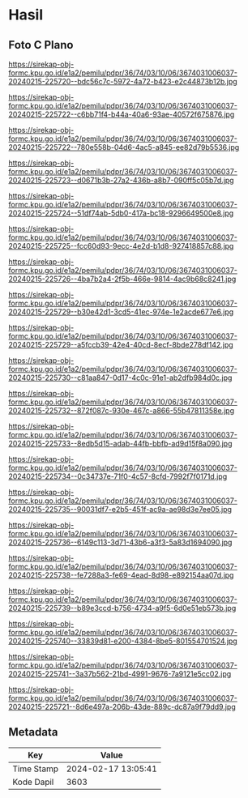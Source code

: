 # Hasil

## Foto C Plano

https://sirekap-obj-formc.kpu.go.id/e1a2/pemilu/pdpr/36/74/03/10/06/3674031006037-20240215-225720--bdc56c7c-5972-4a72-b423-e2c44873b12b.jpg

https://sirekap-obj-formc.kpu.go.id/e1a2/pemilu/pdpr/36/74/03/10/06/3674031006037-20240215-225722--c6bb71f4-b44a-40a6-93ae-40572f675876.jpg

https://sirekap-obj-formc.kpu.go.id/e1a2/pemilu/pdpr/36/74/03/10/06/3674031006037-20240215-225722--780e558b-04d6-4ac5-a845-ee82d79b5536.jpg

https://sirekap-obj-formc.kpu.go.id/e1a2/pemilu/pdpr/36/74/03/10/06/3674031006037-20240215-225723--d0671b3b-27a2-436b-a8b7-090ff5c05b7d.jpg

https://sirekap-obj-formc.kpu.go.id/e1a2/pemilu/pdpr/36/74/03/10/06/3674031006037-20240215-225724--51df74ab-5db0-417a-bc18-9296649500e8.jpg

https://sirekap-obj-formc.kpu.go.id/e1a2/pemilu/pdpr/36/74/03/10/06/3674031006037-20240215-225725--fcc60d93-9ecc-4e2d-b1d8-927418857c88.jpg

https://sirekap-obj-formc.kpu.go.id/e1a2/pemilu/pdpr/36/74/03/10/06/3674031006037-20240215-225726--4ba7b2a4-2f5b-466e-9814-4ac9b68c8241.jpg

https://sirekap-obj-formc.kpu.go.id/e1a2/pemilu/pdpr/36/74/03/10/06/3674031006037-20240215-225729--b30e42d1-3cd5-41ec-974e-1e2acde677e6.jpg

https://sirekap-obj-formc.kpu.go.id/e1a2/pemilu/pdpr/36/74/03/10/06/3674031006037-20240215-225729--a5fccb39-42e4-40cd-8ecf-8bde278df142.jpg

https://sirekap-obj-formc.kpu.go.id/e1a2/pemilu/pdpr/36/74/03/10/06/3674031006037-20240215-225730--c81aa847-0d17-4c0c-91e1-ab2dfb984d0c.jpg

https://sirekap-obj-formc.kpu.go.id/e1a2/pemilu/pdpr/36/74/03/10/06/3674031006037-20240215-225732--872f087c-930e-467c-a866-55b47811358e.jpg

https://sirekap-obj-formc.kpu.go.id/e1a2/pemilu/pdpr/36/74/03/10/06/3674031006037-20240215-225733--8edb5d15-adab-44fb-bbfb-ad9d15f8a090.jpg

https://sirekap-obj-formc.kpu.go.id/e1a2/pemilu/pdpr/36/74/03/10/06/3674031006037-20240215-225734--0c34737e-71f0-4c57-8cfd-7992f7f0171d.jpg

https://sirekap-obj-formc.kpu.go.id/e1a2/pemilu/pdpr/36/74/03/10/06/3674031006037-20240215-225735--90031df7-e2b5-451f-ac9a-ae98d3e7ee05.jpg

https://sirekap-obj-formc.kpu.go.id/e1a2/pemilu/pdpr/36/74/03/10/06/3674031006037-20240215-225736--6149c113-3d71-43b6-a3f3-5a83d1694090.jpg

https://sirekap-obj-formc.kpu.go.id/e1a2/pemilu/pdpr/36/74/03/10/06/3674031006037-20240215-225738--fe7288a3-fe69-4ead-8d98-e892154aa07d.jpg

https://sirekap-obj-formc.kpu.go.id/e1a2/pemilu/pdpr/36/74/03/10/06/3674031006037-20240215-225739--b89e3ccd-b756-4734-a9f5-6d0e51eb573b.jpg

https://sirekap-obj-formc.kpu.go.id/e1a2/pemilu/pdpr/36/74/03/10/06/3674031006037-20240215-225740--33839d81-e200-4384-8be5-801554701524.jpg

https://sirekap-obj-formc.kpu.go.id/e1a2/pemilu/pdpr/36/74/03/10/06/3674031006037-20240215-225741--3a37b562-21bd-4991-9676-7a9121e5cc02.jpg

https://sirekap-obj-formc.kpu.go.id/e1a2/pemilu/pdpr/36/74/03/10/06/3674031006037-20240215-225721--8d6e497a-206b-43de-889c-dc87a9f79dd9.jpg


## Metadata

| Key        | Value               |
| ---------- | ------------------- |
| Time Stamp | 2024-02-17 13:05:41 |
| Kode Dapil | 3603                |



